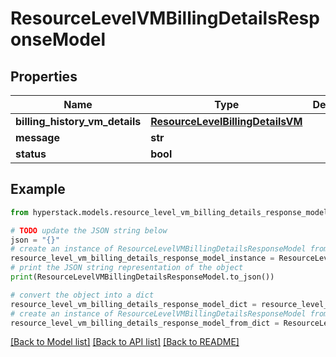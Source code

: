 # ResourceLevelVMBillingDetailsResponseModel


## Properties

Name | Type | Description | Notes
------------ | ------------- | ------------- | -------------
**billing_history_vm_details** | [**ResourceLevelBillingDetailsVM**](ResourceLevelBillingDetailsVM.md) |  | [optional] 
**message** | **str** |  | [optional] 
**status** | **bool** |  | [optional] 

## Example

```python
from hyperstack.models.resource_level_vm_billing_details_response_model import ResourceLevelVMBillingDetailsResponseModel

# TODO update the JSON string below
json = "{}"
# create an instance of ResourceLevelVMBillingDetailsResponseModel from a JSON string
resource_level_vm_billing_details_response_model_instance = ResourceLevelVMBillingDetailsResponseModel.from_json(json)
# print the JSON string representation of the object
print(ResourceLevelVMBillingDetailsResponseModel.to_json())

# convert the object into a dict
resource_level_vm_billing_details_response_model_dict = resource_level_vm_billing_details_response_model_instance.to_dict()
# create an instance of ResourceLevelVMBillingDetailsResponseModel from a dict
resource_level_vm_billing_details_response_model_from_dict = ResourceLevelVMBillingDetailsResponseModel.from_dict(resource_level_vm_billing_details_response_model_dict)
```
[[Back to Model list]](../README.md#documentation-for-models) [[Back to API list]](../README.md#documentation-for-api-endpoints) [[Back to README]](../README.md)


